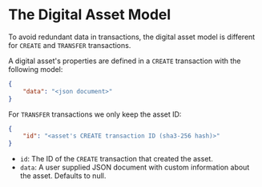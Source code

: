 # The Digital Asset Model

To avoid redundant data in transactions, the digital asset model is different for `CREATE` and `TRANSFER` transactions.

A digital asset's properties are defined in a `CREATE` transaction with the following model:
```json
{
    "data": "<json document>"
}
```

For `TRANSFER` transactions we only keep the asset ID:
```json
{
    "id": "<asset's CREATE transaction ID (sha3-256 hash)>"
}
```


- `id`: The ID of the `CREATE` transaction that created the asset.
- `data`: A user supplied JSON document with custom information about the asset. Defaults to null.
